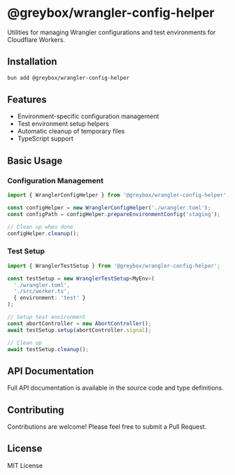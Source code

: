 # @greybox/wrangler-config-helper

Utilities for managing Wrangler configurations and test environments for Cloudflare Workers.

## Installation

```bash
bun add @greybox/wrangler-config-helper
```

## Features

- Environment-specific configuration management
- Test environment setup helpers
- Automatic cleanup of temporary files
- TypeScript support

## Basic Usage

### Configuration Management

```typescript
import { WranglerConfigHelper } from '@greybox/wrangler-config-helper';

const configHelper = new WranglerConfigHelper('./wrangler.toml');
const configPath = configHelper.prepareEnvironmentConfig('staging');

// Clean up when done
configHelper.cleanup();
```

### Test Setup

```typescript
import { WranglerTestSetup } from '@greybox/wrangler-config-helper';

const testSetup = new WranglerTestSetup<MyEnv>(
  './wrangler.toml',
  './src/worker.ts',
  { environment: 'test' }
);

// Setup test environment
const abortController = new AbortController();
await testSetup.setup(abortController.signal);

// Clean up
await testSetup.cleanup();
```

## API Documentation

Full API documentation is available in the source code and type definitions.

## Contributing

Contributions are welcome! Please feel free to submit a Pull Request.

## License

MIT License
